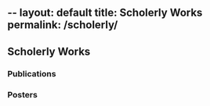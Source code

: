 --
layout: default
title: Scholerly Works
permalink: /scholerly/
---
## Scholerly Works
### Publications
### Posters

